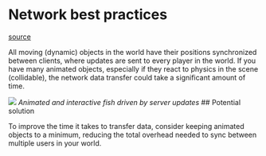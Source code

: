 # Network best practices

[source](https://developers.meta.com/horizon-worlds/learn/documentation/performance-best-practices-and-tooling/performance-best-practices/network-best-practices)

All moving (dynamic) objects in the world have their positions synchronized between clients, where updates are sent to every player in the world. If you have many animated objects, especially if they react to physics in the scene (collidable), the network data transfer could take a significant amount of time.

![](https://scontent.flba1-1.fna.fbcdn.net/v/t39.2365-6/452578842_512520791285877_4917792001588352553_n.png?_nc_cat=103&ccb=1-7&_nc_sid=e280be&_nc_ohc=NJqdiSqv9_IQ7kNvwG9DV6z&_nc_oc=AdlyTiSFGiN4NW3WlaaV2r0Cvy7QSFYOh0s9o6z_Xq1EY8m_X373aDHjctyY1NWy3E8&_nc_zt=14&_nc_ht=scontent.flba1-1.fna&_nc_gid=YYE9CUYAe7-YGrKH9XD8bQ&oh=00_AfR_piuB7tlwiOxbTspX9P_CaAsvcsukhBD4KOLlr0IQKA&oe=689BA2EE) *Animated and interactive fish driven by server updates* ## Potential solution

To improve the time it takes to transfer data, consider keeping animated objects to a minimum, reducing the total overhead needed to sync between multiple users in your world.

 

 

 

 

 

 

 

 

 

 

 

 

 

 

 

 

 

 

 

 

 

 

 

 

 

 

 

 

 

 

 

 

 

 

 

 

 

 

 

 

 

 

 

 

 

 

 

 
